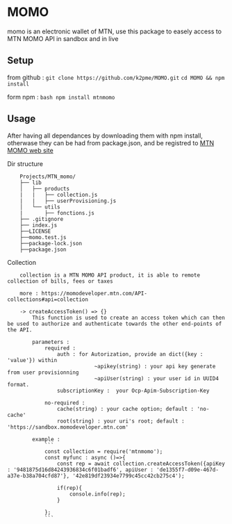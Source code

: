 # MOMO

momo is an electronic wallet of MTN, use this package to easely access to MTN MOMO API in sandbox and in live 

## Setup

  from github :
        ```
        git clone https://github.com/k2pme/MOMO.git
        ```
        ```
        cd MOMO && npm install 
        ```
        

 form npm :
        ```bash
        npm install mtnmomo
        ```
    

## Usage 

After having all dependances by downloading them with npm install, otherwase they can be had from package.json, and be registred to [MTN MOMO web site](https://momodeveloper.mtn.com/)

Dir structure

        Projects/MTN_momo/
        ├── lib
        │   ├── products
        |   |   ├── collection.js
        |   |   ├── userProvisioning.js
        │   └── utils
        |       ├── fonctions.js
        ├── .gitignore
        ├── index.js
        ├──LICENSE
        ├──momo.test.js
        ├──package-lock.json
        ├──package.json 

Collection

        collection is a MTN MOMO API product, it is able to remote collection of bills, fees or taxes

        more : https://momodeveloper.mtn.com/API-collections#api=collection

        -> createAccessToken() => {}
            This function is used to create an access token which can then be used to authorize and authenticate towards the other end-points of the API.

            parameters :
                required :
                    auth : for Autorization, provide an dict({key : 'value'}) within  
                                ~apikey(string) : your api key generate from user provisionning
                                ~apiUser(string) : your user id in UUID4 format.
                    subscriptionKey :  your Ocp-Apim-Subscription-Key

                no-required :
                    cache(string) : your cache option; default : 'no-cache'
                    root(string) : your uri's root; default : 'https://sandbox.momodeveloper.mtn.com'

            example :
                ```
                const collection = require('mtnmomo');
                const myfunc : async ()=>{
                    const rep = await collection.createAccessToken({apiKey : '9481875d16d84243936834c6f01badf6', apiUser : 'de1355f7-d09e-467d-a37e-b38a704cfd87'}, '42e819df23934e7799c45cc42cb275c4');

                    if(rep){
                        console.info(rep);
                    }

                };
                ```


